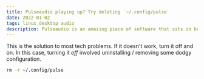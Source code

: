 ```yaml
---
title: Pulseaudio playing up? Try deleting `~/.config/pulse`
date: 2022-01-02
tags: linux desktop audio
description: Pulseaudio is an amazing piece of software that sits in between the linux driver and applications. It stopped working for me... but an easy fix was to delete its config directory.
---
```


This is the solution to most tech problems. If it doesn't work, turn it off and on.
In this case, turning it *off* involved uninstalling / removing some dodgy configuration.

```sh
rm -r ~/.config/pulse
```
